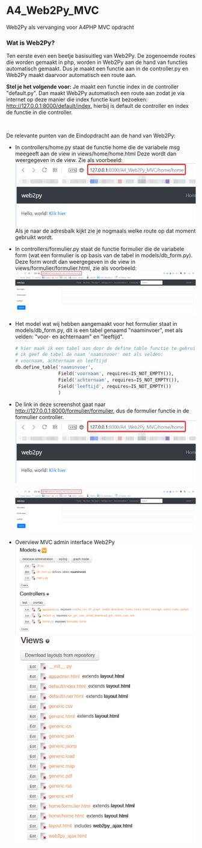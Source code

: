 # A4_Web2Py_MVC

Web2Py als vervanging voor A4PHP MVC opdracht



### Wat is Web2Py?

Ten eerste even een beetje basisuitleg van Web2Py. De zogenoemde routes die worden gemaakt in php, 
worden in Web2Py aan de hand van functies automatisch gemaakt. Dus je maakt een functie aan in de controller.py en Web2Py maakt daarvoor automatisch een route aan.

**Stel je het volgende voor:** Je maakt een functie index in de controller "default.py".
Dan maakt Web2Py automatisch een route aan zodat je via internet op deze manier die index functie kunt bezoeken: http://127.0.0.1:8000/default/index, hierbij is default de controller en index de functie in die controller.

<br>

De relevante punten van de Eindopdracht aan de hand van Web2Py:

-   In controllers/home.py staat de functie home die de variabele msg meegeeft aan de view in views/home/home.html
    Deze wordt dan weergegeven in de view. Zie als voorbeeld:
    ![screenshot1](screenshots/helloworld.png)<br>
    Als je naar de adresbalk kijkt zie je nogmaals welke route op dat moment gebruikt wordt.

-   In controllers/formulier.py staat de functie formulier die de variabele form (wat een formulier is op basis van de tabel in models/db_form.py).
    Deze form wordt dan weergegeven in de view in views/formulier/formulier.html, zie als voorbeeld:
    ![screenshot2](screenshots/form.png)

-   Het model wat wij hebben aangemaakt voor het formulier staat in models/db_form.py, dit is een tabel genaamd "naaminvoer", met als velden: "voor- en achternaam" en "leeftijd".

    ```python
    # hier maak ik een tabel aan door de define_table functie te gebruiken
    # ik geef de tabel de naam 'naaminvoer' met als velden:
    # voornaam, achternaam en leeftijd
    db.define_table('naaminvoer',
                    Field('voornaam', requires=IS_NOT_EMPTY()),
                    Field('achternaam', requires=IS_NOT_EMPTY()),
                    Field('leeftijd', requires=IS_NOT_EMPTY())
                    )
    ```

    

-   De link in deze screenshot gaat naar http://127.0.0.1:8000/formulier/formulier, dus de formulier functie in de formulier controller. <br>
    ![screenshot1](screenshots/helloworld.png)

    ![screenshot1](screenshots/form.png)

-   Overview MVC admin interface Web2Py
    ![screenshot3](screenshots/modelscontrollers.png)
    ![screenshot4](screenshots/views.png)
